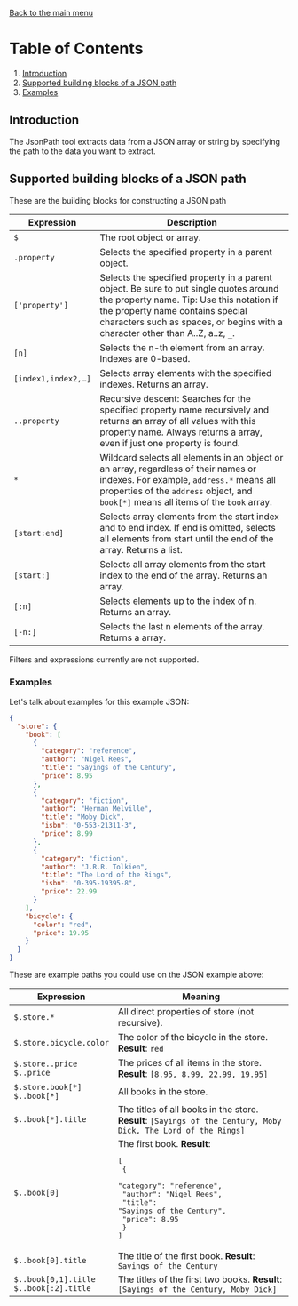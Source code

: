 [Back to the main menu](../../README.md)

# Table of Contents

1. [Introduction](#introduction)
2. [Supported building blocks of a JSON path](#supported-building-blocks-of-a-json-path)
3. [Examples](#examples)

## Introduction

The JsonPath tool extracts data from a JSON array or string by specifying the path
to the data you want to extract. 

## Supported building blocks of a JSON path

These are the building blocks for constructing a JSON path

| Expression          | Description                                                                                                                                                                                                                                              |
|---------------------|----------------------------------------------------------------------------------------------------------------------------------------------------------------------------------------------------------------------------------------------------------|
| `$`                 | The root object or array.                                                                                                                                                                                                                                |
| `.property`         | Selects the specified property in a parent object.                                                                                                                                                                                                       |
| `['property']`      | Selects the specified property in a parent object. Be sure to put single quotes around the property name. Tip: Use this notation if the property name contains special characters such as spaces, or begins with a character other than A..Z, a..z, `_`. |
| `[n]`               | Selects the n-th element from an array. Indexes are 0-based.                                                                                                                                                                                             |
| `[index1,index2,…]` | Selects array elements with the specified indexes. Returns an array.                                                                                                                                                                                     |
| `..property`        | Recursive descent: Searches for the specified property name recursively and returns an array of all values with this property name. Always returns a array, even if just one property is found.                                                          |
| `*`                 | Wildcard selects all elements in an object or an array, regardless of their names or indexes. For example, `address.*` means all properties of the `address` object, and `book[*]` means all items of the `book` array.                                  |
| `[start:end]`       | Selects array elements from the start index and to end index. If end is omitted, selects all elements from start until the end of the array. Returns a list.                                                                                             |
| `[start:]`          | Selects all array elements from the start index to the end of the array. Returns an array.                                                                                                                                                               |
| `[:n]`              | Selects elements up to the index of n. Returns an array.                                                                                                                                                                                                 |
| `[-n:]`             | Selects the last n elements of the array. Returns a array.                                                                                                                                                                                               |

Filters and expressions currently are not supported.

### Examples
Let's talk about examples for this example JSON:

```json
{
  "store": {
    "book": [
      {
        "category": "reference",
        "author": "Nigel Rees",
        "title": "Sayings of the Century",
        "price": 8.95
      },
      {
        "category": "fiction",
        "author": "Herman Melville",
        "title": "Moby Dick",
        "isbn": "0-553-21311-3",
        "price": 8.99
      },
      {
        "category": "fiction",
        "author": "J.R.R. Tolkien",
        "title": "The Lord of the Rings",
        "isbn": "0-395-19395-8",
        "price": 22.99
      }
    ],
    "bicycle": {
      "color": "red",
      "price": 19.95
    }
  }
}
```

These are example paths you could use on the JSON example above:

| Expression                                            | Meaning                                                                                                                                                                                      |
|-------------------------------------------------------|----------------------------------------------------------------------------------------------------------------------------------------------------------------------------------------------|
| `$.store.*`                                           | All direct properties of store (not recursive).                                                                                                                                              |
| `$.store.bicycle.color`                               | The color of the bicycle in the store. **Result**: `red`                                                                                                                                     |
| `$.store..price`<br>`$..price`                        | The prices of all items in the store. **Result**: `[8.95, 8.99, 22.99, 19.95]`                                                                                                               |
| `$.store.book[*]`<br>`$..book[*]`                     | All books in the store.                                                                                                                                                                      |
| `$..book[*].title`                                    | The titles of all books in the store. **Result**: `[Sayings of the Century, Moby Dick, The Lord of the Rings]`                                                                               |
| `$..book[0]`                                          | The first book. **Result**:<br><pre>[<br>  {<br>    "category": "reference",<br>    "author": "Nigel Rees",<br>    "title": "Sayings of the Century",<br>    "price": 8.95<br>  }<br>]</pre> |
| `$..book[0].title`                                    | The title of the first book. **Result**: `Sayings of the Century`                                                                                                                            |
| `$..book[0,1].title`<br>`$..book[:2].title`           | The titles of the first two books. **Result**: `[Sayings of the Century, Moby Dick]`                                                                                                         |





